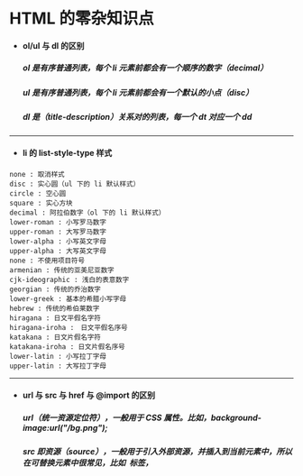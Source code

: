 # HTML 的零杂知识点
- #### ol/ul 与 dl 的区别

  ##### ol 是有序普通列表，每个 li 元素前都会有一个顺序的数字（decimal）

  ##### ul 是有序普通列表，每个 li 元素前都会有一个默认的小点（disc）

  ##### dl 是（title-description）关系对的列表，每一个 dt 对应一个 dd




---
- #### li 的 list-style-type 样式
```
none : 取消样式
disc : 实心圆（ul 下的 li 默认样式）
circle : 空心圆
square : 实心方块
decimal : 阿拉伯数字（ol 下的 li 默认样式）
lower-roman : 小写罗马数字
upper-roman : 大写罗马数字
lower-alpha : 小写英文字母
upper-alpha : 大写英文字母
none : 不使用项目符号
armenian : 传统的亚美尼亚数字
cjk-ideographic : 浅白的表意数字
georgian : 传统的乔治数字
lower-greek : 基本的希腊小写字母
hebrew : 传统的希伯莱数字
hiragana : 日文平假名字符
hiragana-iroha :　日文平假名序号
katakana : 日文片假名字符
katakana-iroha : 日文片假名序号
lower-latin : 小写拉丁字母
upper-latin : 大写拉丁字母
```



---
- #### url 与 src 与 href 与 \@import 的区别

  ##### url（统一资源定位符），一般用于 CSS 属性。比如，background-image:url("/bg.png");

  ##### src 即资源（source），一般用于引入外部资源，并插入到当前元素中，所以在可替换元素中很常见，比如 <img> 标签，<script> 标签和 <iframe>标签。

  ##### href 即超文本引用（hypertext reference），一般表示元素与外部资源的关系。比如 <a> 标签，<link>标签。

  ##### <link> 标签 和 \@import url() 都是外部引用 CSS 的方式，但是存在一定的区别：

  ##### 1. link是XHTML标签，除了加载CSS外，还==可以定义RSS等其他事务==；@import属于CSS范畴，只能加载CSS。

  ##### 2. link引用CSS时，==在页面载入时同时加载==；@import需要页面网页完全载入以后加载。

  ##### 3. link支持==使用Javascript控制DOM去改变样式==；而@import不支持。





---
- #### HTML 属性大小写（使用小写）
  ##### HTML4 中的属性对大小写不敏感，但推荐小写。HTML5 自定义属性不能包含大写字母。所以HTML 中的属性统一使用小写。


---
- #### HTML 中的引号（使用双引号）
  ##### HTML中可以同时使用双引号和单引号。但是 JavaScript 中也可以同时使用双引号和单引号，为了区分，可以在 HTML 中优先使用双引号，在 JavaScript 中优先使用单引号。
